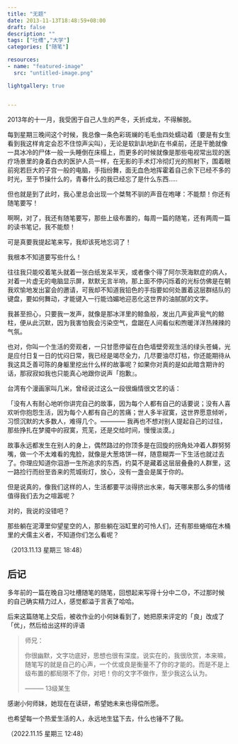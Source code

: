 ```yaml
---
title: "无题"
date: 2013-11-13T18:48:59+08:00
draft: false
description: ""
tags: ["吐槽","大学"]
categories: ["随笔"]

resources:
- name: "featured-image"
  src: "untitled-image.png"

lightgallery: true


---
```


2013年的十一月，我受困于自己人生的严冬，夭折成龙，不得解脱。


每到星期三晚间这个时候，我总像一条色彩斑斓的毛毛虫四处蠕动着（要是有女生看到我这样肯定会忍不住惊声尖叫），无论是软趴趴地趴在书桌前，还是干脆就像一具冰冷的尸体一般一头睡倒在床榻上，而更多的时候就像是那些电视常出现的医疗场景里的身着白衣的医护人员一样，在无影的手术灯冷彻灯光的照射下，围着眼前宛若巨大的子宫一般的电脑，手指纷舞，面无血色地挥霍着自己余下已经不多的时光，至于节操什么的，青春什么的我已经忘了是什么东西.....

但也就是到了此时，我心里总会出现一个桀骜不驯的声音在咆哮：不能颓！你还有随笔要写！

<!--more-->

啊啊，对了，我还有随笔要写，那些上级布置的，每周一篇的随笔，还有两周一篇的读书笔记，我不能颓！

可是真要我提起笔来写，我却该死地忘词了！

我根本不知道要写些什么！

往往我只能咬着笔头就着一张白纸发呆半天，或者像个得了阿尔茨海默症的病人，对着一片虚无的电脑显示屏，默默无言半响，那上面不停闪烁着的光标仿佛是在朝我欢愉地发出宴会的邀请，可我却不知道我铅色的手指要如何处置着这层群结队的键盘，要如何舞动，才能键入一行能诌媚地迎恶化这世界的油腻腻的文字。

我甚至担心，只要我一发声，就像是那冰洋里的鲸鱼般，发出几声瓮声瓮气的鲸柱，便从此沉默，因为我害怕我会污染空气，盘踞在人间看似和煦暖洋洋热辣辣的气氛。

也对，你叫一个生活的旁观者，一只甘愿停留在白色墙壁旁观生活的绿头苍蝇，光是应付日复一日的忧闷日常，我已经是竭尽全力，几尽要油尽灯枯，你还能期待从我这具乏善可陈的身躯里挖出什么样的故事呢？如果你对真的是如此暗含期许的话，那寂寂如我也只能真心地跟你说声「抱歉』。

台湾有个漫画家叫几米，曾经说过这么一段很煽情很文艺的话：

「没有人有耐心地听你讲完自己的故事，因为每个人都有自己的话要说；没有人喜欢听你抱怨生活，因为每个人都有自己的苦痛；世人多半寂寞，这世界愿意倾听，习惯沉默的大多数人，难得几个。———— 我再也不想对别人提起自己的过往，那些挣扎在梦魇中的寂寞，荒芜，还是交给时间，慢慢淡漠。」

故事永远都发生在别人的身上，偶然路过的你顶多是在回旋的拐角处冲着人群努努嘴，做一个不太难看的鬼脸，就像是大葱烙饼一样，随意糊弄一下生活也就过去了。你理应知道你泅游一生所追求的东西，约莫不是藏着这层层叠叠的人群里，这一路捡行而纷至沓来的荒城街灯，放心，没有一盏会是属于你的。

但是说真的，像我们这样的人，生活都要平淡得挤出水来，每天哪来那么多的情绪值得我们去为之喧嚣呢？

对的，我说的没错吧？

那些躺在泥潭里仰望星空的人，那些躺在浴缸里的可怜人们，还有那些蜷缩在木桶里的犬儒主义者，不知道你们怎么看呢？

（2013.11.13 星期三 18:48）

## 后记

多年前的一篇在晚自习吐槽随笔的随笔，回想起来写得十分中二😓，不过那时候的自己确实精力过人，感觉都溢于言表了哈哈。

后来这篇随笔上交后，被收作业的小何妹看到了，她把原来评定的「良」改成了「优」，然后给出这样的评语

> 师兄：
>
>
> 你很幽默，文字功底好，思想也很有深度。说实在的，我很欣赏，本来嘛，随笔写的就是自己的心声，一个优或良是衡量不了你的才能的。而是不是上级布置的都局限不了你，对吧！你的文字不做作，至少我这么认为。
>
>
> ——— 13级某生

感谢小何师妹，她现在在读研，希望她未来也得偿所愿。

也希望每一个热爱生活的人，永远地生猛下去，什么也锤不了我。

（2022.11.15 星期三 12:48）